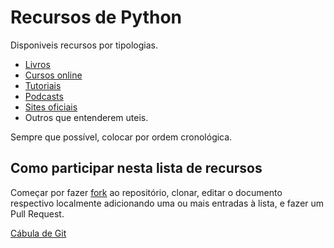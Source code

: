 # Recursos de Python

Disponiveis recursos por tipologias.

- [Livros](https://github.com/PythonDevPT/RecursosPython/blob/master/Livros.md)
- [Cursos online](https://github.com/PythonDevPT/RecursosPython/blob/master/CursosOnline.md)
- [Tutoriais](https://github.com/PythonDevPT/RecursosPython/blob/master/Tutoriais.md)
- [Podcasts](https://github.com/PythonDevPT/RecursosPython/blob/master/Podcasts.md)
- [Sites oficiais](https://github.com/PythonDevPT/RecursosPython/blob/master/SitesOficiais.md)
- Outros que entenderem uteis.

Sempre que possível, colocar por ordem cronológica.

## Como participar nesta lista de recursos
Começar por fazer [fork](https://help.github.com/articles/fork-a-repo/) ao repositório, clonar, editar o documento respectivo localmente adicionando uma ou mais entradas à lista, e fazer um Pull Request.

[Cábula de Git](https://services.github.com/on-demand/downloads/pt_PT/github-git-cheat-sheet/)


